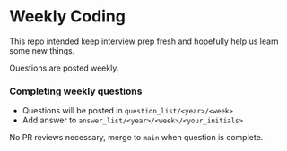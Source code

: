 # Weekly Coding

This repo intended keep interview prep fresh and hopefully help us learn some new things.

Questions are posted weekly.

### Completing weekly questions
* Questions will be posted in `question_list/<year>/<week>`
* Add answer to `answer_list/<year>/<week>/<your_initials>`

No PR reviews necessary, merge to `main` when question is complete.
